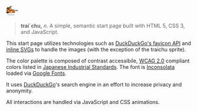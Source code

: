 ![traichu](favicon-32x32.png?raw=true)

> **trai´chu,** _n_. A simple, semantic start page built with HTML 5, CSS 3, and JavaScript.

This start page utilizes technologies such as [DuckDuckGo's favicon API](https://icons.duckduckgo.com/ip3/duckduckgo.com.ico) and [inline SVGs](https://css-tricks.com/pretty-good-svg-icon-system/) to handle the images (with the exception of the traichu sprite).

The color palette is composed of contrast accessibile, [WCAG 2.0](https://www.w3.org/TR/WCAG20/) compliant colors listed in [Japanese Industrial Standards](https://ja.wikipedia.org/wiki/JIS%E6%85%A3%E7%94%A8%E8%89%B2%E5%90%8D). The font is [Inconsolata](https://fonts.google.com/specimen/Inconsolata) loaded via [Google Fonts](https://fonts.google.com).

It uses [DuckDuckGo](https://duckduckgo.com)'s search engine in an effort to increase privacy and anonymity.

All interactions are handled via JavaScript and CSS animations.
